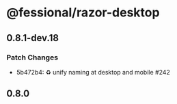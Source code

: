 # @fessional/razor-desktop

## 0.8.1-dev.18

### Patch Changes

- 5b472b4: ♻️ unify naming at desktop and mobile #242

## 0.8.0
